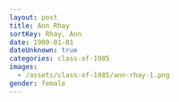 ```yaml
---
layout: post
title: Ann Rhay
sortKey: Rhay, Ann
date: 1900-01-01
dateUnknown: true
categories: class-of-1985
images:
  - /assets/class-of-1985/ann-rhay-1.png
gender: female
---
```

